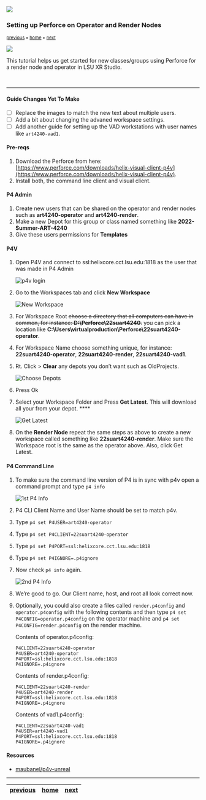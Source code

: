 ![](../images/line3.png)

### Setting up Perforce on Operator and Render Nodes

<sub>[previous](../) • [home](../README.md) • [next](../)</sub>

![](../images/line3.png)

This tutorial helps us get started for new classes/groups using Perforce for a render node and operator in LSU XR Studio.

<br>

---

#### Guide Changes Yet To Make
- [ ] Replace the images to match the new text about multiple users.
- [ ] Add a bit about changing the advaned workspace settings.
- [ ] Add another guide for setting up the VAD workstations with user names like `art4240-vad1`.

#### Pre-reqs

1. Download the Perforce from here: [https://www.perforce.com/downloads/helix-visual-client-p4v](https://www.perforce.com/downloads/helix-visual-client-p4v). 
2. Install both, the command line client and visual client.

#### P4 Admin

1. Create new users that can be shared on the operator and render nodes such as **art4240-operator** and **art4240-render**.
2. Make a new Depot for this group or class named something like **2022-Summer-ART-4240**
3. Give these users permissions for **Templates**

#### P4V

1. Open P4V and connect to ssl:helixcore.cct.lsu.edu:1818 as the user that was made in P4 Admin
    
    ![p4v login](images/p4vLogin.png)
    
2. Go to the Workspaces tab and click **New Workspace** 
    
    ![New Workspace](images/newWorkspace.png)
    
3. For Workspace Root ~~choose a directory that all computers can have in common, for instance: **D:\Perforce\22suart4240**.~~ you can pick a location like **C:\Users\virtualproduction\Perforce\22suart4240-operator**. 
4. For Workspace Name choose something unique, for instance: **22suart4240-operator**, **22suart4240-render**, **22suart4240-vad1**.  
5. Rt. Click > **Clear** any depots you don’t want such as OldProjects. 
    
    ![Choose Depots](images/chooseDepots.png)
    
6. Press Ok
7. Select your Workspace Folder and Press **Get Latest**. This will download all your from your depot.  ****
    
    ![Get Latest](images/getLatest.png)
    
8. On the **Render Node** repeat the same steps as above to create a new workspace called something like **22suart4240-render**. Make sure the Workspace root is the same as the operator above. Also, click Get Latest.

#### P4 Command Line

1. To make sure the command line version of P4 is in sync with p4v open a command prompt and type `p4 info`  
    
    ![1st P4 Info](images/p4info1st.png)
    
2. P4 CLI Client Name and User Name should be set to match p4v.
3. Type `p4 set P4USER=art4240-operator`
4. Type `p4 set P4CLIENT=22suart4240-operator`
4. Type `p4 set P4PORT=ssl:helixcore.cct.lsu.edu:1818`
4. Type `p4 set P4IGNORE=.p4ignore`
5. Now check `p4 info` again. 
    
    ![2nd P4 Info](images/p4info2nd.png)
    
6. We’re good to go. Our Client name, host, and root all look correct now.
7. Optionally, you could also create a files called `render.p4config` and `operator.p4config` with the following contents and then type `p4 set P4CONFIG=operator.p4config` on the operator machine and  `p4 set P4CONFIG=render.p4config` on the render machine.

    Contents of operator.p4config:
    ```
    P4CLIENT=22suart4240-operator
    P4USER=art4240-operator
    P4PORT=ssl:helixcore.cct.lsu.edu:1818
    P4IGNORE=.p4ignore
    ```
    
    Contents of render.p4config:
    ```
    P4CLIENT=22suart4240-render
    P4USER=art4240-render
    P4PORT=ssl:helixcore.cct.lsu.edu:1818
    P4IGNORE=.p4ignore
    ```

    Contents of vad1.p4config:
    ```
    P4CLIENT=22suart4240-vad1
    P4USER=art4240-vad1
    P4PORT=ssl:helixcore.cct.lsu.edu:1818
    P4IGNORE=.p4ignore
    ```

#### Resources

* [maubanel/p4v-unreal](https://github.com/maubanel/p4v-unreal)

___

| [previous](../)| [home](../README.md) | [next](../)|
|---|---|---|
